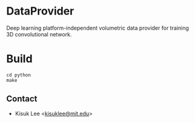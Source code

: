 # DataProvider
Deep learning platform-independent volumetric data provider for training 3D convolutional network.

# Build
    cd python
    make

Contact
-------
* Kisuk Lee \<kisuklee@mit.edu\>
